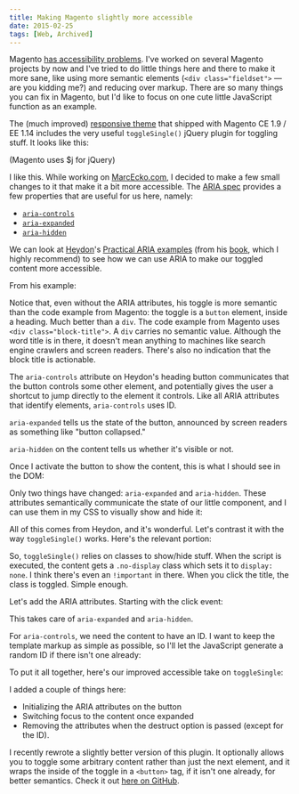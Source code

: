 ```yaml
---
title: Making Magento slightly more accessible
date: 2015-02-25
tags: [Web, Archived]
---
```


Magento [has accessibility problems](https://twitter.com/nadavspi/status/519853270911950848). I've worked on several Magento projects by now and I've tried to do little things here and there to make it more sane, like using more semantic elements (`<div class="fieldset">` — are you kidding me?) and reducing over markup. There are so many things you can fix in Magento, but I'd like to focus on one cute little JavaScript function as an example.

The (much improved) [responsive theme](http://www.magentocommerce.com/knowledge-base/entry/ee114-ce19-rwd-dev-guide) that shipped with Magento CE 1.9 / EE 1.14 includes the very useful `toggleSingle()` jQuery plugin for toggling stuff. It looks like this:

<script src="https://gist.github.com/nadavspi/5a4d1f1506dee6a71139.js"></script>
(Magento uses $j for jQuery)

I like this. While working on [MarcEcko.com](http://www.marcecko.com), I decided to make a few small changes to it that make it a bit more accessible. The [ARIA spec](http://www.w3.org/TR/wai-aria/) provides a few properties that are useful for us here, namely:

- [`aria-controls`](http://www.w3.org/TR/wai-aria/states_and_properties#aria-controls)
- [`aria-expanded`](http://www.w3.org/TR/wai-aria/states_and_properties#aria-expanded)
- [`aria-hidden`](http://www.w3.org/TR/wai-aria/states_and_properties#aria-hidden)

We can look at [Heydon](https://twitter.com/heydonworks)'s [Practical ARIA examples](http://heydonworks.com/practical_aria_examples/#progressive-collapsibles) (from his [book](https://shop.smashingmagazine.com/apps-for-all-coding-accessible-web-applications.html), which I highly recommend) to see how we can use ARIA to make our toggled content more accessible.

From his example:

<script src="https://gist.github.com/nadavspi/7569904d91b8904d44b9.js"></script>

Notice that, even without the ARIA attributes, his toggle is more semantic than the code example from Magento: the toggle is a `button` element, inside a heading. Much better than a `div`. The code example from Magento uses `<div class="block-title">`. A `div` carries no semantic value. Although the word title is in there, it doesn't mean anything to machines like search engine crawlers and screen readers. There's also no indication that the block title is actionable.

The `aria-controls` attribute on Heydon's heading button communicates that the button controls some other element, and potentially gives the user a shortcut to jump directly to the element it controls. Like all ARIA attributes that identify elements, `aria-controls` uses ID.

`aria-expanded` tells us the state of the button, announced by screen readers as something like "button collapsed."

`aria-hidden` on the content tells us whether it's visible or not.

Once I activate the button to show the content, this is what I should see in the <abbr>DOM</abbr>:

<script src="https://gist.github.com/nadavspi/a6e2e380bb2f7967bfce.js"></script>

Only two things have changed: `aria-expanded` and `aria-hidden`. These attributes semantically communicate the state of our little component, and I can use them in my <abbr>CSS</abbr> to visually show and hide it:

<script src="https://gist.github.com/nadavspi/af0a59e5a826fa31221b.js"></script>

All of this comes from Heydon, and it's wonderful. Let's contrast it with the way `toggleSingle()` works. Here's the relevant portion:

<script src="https://gist.github.com/nadavspi/4a2e22235ad166a777e5.js"></script>

So, `toggleSingle()` relies on classes to show/hide stuff. When the script is executed, the content gets a `.no-display` class which sets it to `display: none`. I think there's even an `!important` in there. When you click the title, the class is toggled. Simple enough.

Let's add the ARIA attributes. Starting with the click event:

<script src="https://gist.github.com/nadavspi/c5a09f3f7cdbe86c8acf.js"></script>

This takes care of `aria-expanded` and `aria-hidden`.

For `aria-controls`, we need the content to have an ID. I want to keep the template markup as simple as possible, so I'll let the JavaScript generate a random ID if there isn't one already:

<script src="https://gist.github.com/nadavspi/a91fbd36fb4377798750.js"></script>

To put it all together, here's our improved accessible take on `toggleSingle`:

<script src="https://gist.github.com/nadavspi/e2096b83437a0fa85fba.js"></script>

I added a couple of things here:
- Initializing the ARIA attributes on the button
- Switching focus to the content once expanded
- Removing the attributes when the destruct option is passed (except for the ID).

I recently rewrote a slightly better version of this plugin. It optionally allows you to toggle some arbitrary content rather than just the next element, and it wraps the inside of the toggle in a `<button>` tag, if it isn't one already, for better semantics. Check it out [here on GitHub](https://github.com/nadavspi/peekaboo.js).
